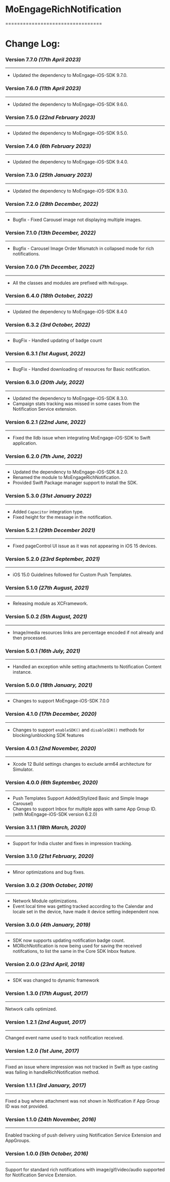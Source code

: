 # MoEngageRichNotification
=================================

# Change Log:
### Version 7.7.0 *(17th April 2023)*
-------------------------------------------
* Updated the dependency to MoEngage-iOS-SDK 9.7.0.

### Version 7.6.0 *(11th April 2023)*
-------------------------------------------
* Updated the dependency to MoEngage-iOS-SDK 9.6.0.

### Version 7.5.0 *(22nd February 2023)*
-------------------------------------------
* Updated the dependency to MoEngage-iOS-SDK 9.5.0.

### Version 7.4.0 *(6th February 2023)*
-------------------------------------------
* Updated the dependency to MoEngage-iOS-SDK 9.4.0.

### Version 7.3.0 *(25th January 2023)*
-------------------------------------------
* Updated the dependency to MoEngage-iOS-SDK 9.3.0.

### Version 7.2.0 *(28th December, 2022)*
-------------------------------------------
* Bugfix - Fixed Carousel image not displaying multiple images.

### Version 7.1.0 *(13th December, 2022)*
-------------------------------------------
* Bugfix - Carousel Image Order Mismatch in collapsed mode for rich notifications.

### Version 7.0.0 *(7th December, 2022)*
-------------------------------------------
* All the classes and modules are prefixed with `MoEngage`.

### Version 6.4.0  *(18th October, 2022)*
-------------------------------------------
* Updated the dependency to MoEngage-iOS-SDK 8.4.0

### Version 6.3.2  *(3rd October, 2022)*
-------------------------------------------
*  BugFix - Handled updating of badge count

### Version 6.3.1  *(1st August, 2022)*
-------------------------------------------
*  BugFix - Handled downloading of resources for Basic notification.

### Version 6.3.0  *(20th July, 2022)*
-------------------------------------------
*  Updated the dependency to MoEngage-iOS-SDK 8.3.0.
*  Campaign stats tracking was missed in some cases from the Notification Service extension.

### Version 6.2.1  *(22nd June, 2022)*
-------------------------------------------
*  Fixed the lldb issue when integrating MoEngage-iOS-SDK to Swift application.

### Version 6.2.0  *(7th June, 2022)*
-------------------------------------------
* Updated the dependency to MoEngage-iOS-SDK 8.2.0.
* Renamed the module to MoEngageRichNotification.
* Provided  Swift Package manager support to install the SDK.

### Version 5.3.0  *(31st January 2022)*
-------------------------------------------
* Added `Capacitor` integration type.
* Fixed height for the message in the notification.

### Version 5.2.1  *(29th December 2021)*
-------------------------------------------
* Fixed pageControl UI issue as it was not appearing in iOS 15 devices.

### Version 5.2.0  *(23rd September, 2021)*
-------------------------------------------
* iOS 15.0 Guidelines followed for Custom Push Templates.

### Version 5.1.0  *(27th August, 2021)*
-------------------------------------------
* Releasing module as XCFramework.

### Version 5.0.2  *(5th August, 2021)*
-------------------------------------------
* Image/media resources links are percentage encoded if not already and then processed.

### Version 5.0.1  *(16th July, 2021)*
-------------------------------------------
* Handled an exception while setting attachments to Notification Content instance.

### Version 5.0.0  *(18th January, 2021)*
-------------------------------------------
* Changes to support  MoEngage-iOS-SDK 7.0.0

### Version 4.1.0  *(17th December, 2020)*
-------------------------------------------
* Changes to support  `enableSDK()` and `disableSDK()` methods for blocking/unblocking SDK features

### Version 4.0.1  *(2nd November, 2020)*
-------------------------------------------
* Xcode 12 Build settings changes to exclude arm64 architecture for Simulator.

### Version 4.0.0  *(6th September, 2020)*
-------------------------------------------
* Push Templates Support Added(Stylized Basic and Simple Image Carousel)
* Changes to support Inbox for multiple apps with same App Group ID.(with MoEngage-iOS-SDK version 6.2.0)

### Version 3.1.1  *(18th March, 2020)*
-------------------------------------------
* Support for India cluster and fixes in impression tracking.

### Version 3.1.0  *(21st February, 2020)*
-------------------------------------------
* Minor optimizations and bug fixes.

### Version 3.0.2  *(30th October, 2019)*
-------------------------------------------
* Network Module optimizations.
* Event local time was getting tracked according to the Calendar and locale set in the device, have made it device setting independent now.

### Version 3.0.0  *(4th January, 2019)*
-------------------------------------------
* SDK now supports updating notification badge count.
* MORichNotification is now being used for saving the received notifcations, to list the same in the Core SDK Inbox feature.

### Version 2.0.0  *(23rd April, 2018)*
-------------------------------------------
* SDK was changed to dynamic framework

### Version 1.3.0  *(17th August, 2017)*
-------------------------------------------
Network calls optimized.

### Version 1.2.1  *(2nd August, 2017)*
-------------------------------------------
Changed event name used to track notification received.

### Version 1.2.0  *(1st June, 2017)*
-------------------------------------------
Fixed an issue where impression was not tracked in Swift as type casting was failing in handleRichNotification method.

### Version 1.1.1  *(3rd January, 2017)*
-------------------------------------------
Fixed a bug where attachment was not shown in Notification if App Group ID was not provided.

### Version 1.1.0  *(24th November, 2016)*
-------------------------------------------
Enabled tracking of push delivery using Notification Service Extension and AppGroups.

### Version 1.0.0  *(5th October, 2016)*
-------------------------------------------
Support for standard rich notifications with image/gif/video/audio supported for Notification Service Extension.


